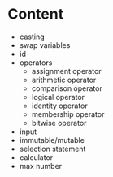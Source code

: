 # Content

- casting
- swap variables
- id
- operators
  - assignment operator
  - arithmetic operator
  - comparison operator
  - logical operator
  - identity operator
  - membership operator
  - bitwise operator
- input
- immutable/mutable
- selection statement
- calculator
- max number
